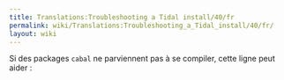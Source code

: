 ```yaml
---
title: Translations:Troubleshooting a Tidal install/40/fr
permalink: wiki/Translations:Troubleshooting_a_Tidal_install/40/fr/
layout: wiki
---
```


Si des packages `cabal` ne parviennent pas à se compiler, cette ligne
peut aider :
